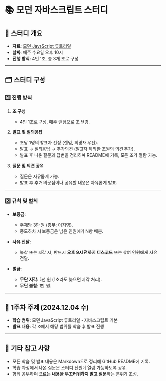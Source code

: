 # 📚 모던 자바스크립트 스터디

## 🌟 스터디 개요

- **자료**: [모던 JavaScript 튜토리얼](https://ko.javascript.info/)
- **날짜**: 매주 수요일 오후 10시
- **진행 방식**: 4인 1조, 총 3개 조로 구성

---

## 🗂 스터디 구성

### 1️⃣ **진행 방식**

1. **조 구성**

   - 4인 1조로 구성, 매주 랜덤으로 조 변경.

2. **발표 및 질의응답**

   - 조당 1명의 발표자 선정 (랜덤, 희망자 우선).
   - 발표 → 질의응답 → 추가의견 (발표자 제외한 조원의 의견 추가).
   - 발표 후 나온 질문과 답변을 정리하여 README에 기록, 모든 조가 열람 가능.

3. **질문 및 의견 공유**
   - 질문은 자유롭게 가능.
   - 발표 후 추가 의문점이나 공유할 내용은 자유롭게 발표.

---

### 2️⃣ **규칙 및 벌칙**

- **보증금**:

  - 주제당 3만 원 (총무: 이지영).
  - 중도하차 시 보증금은 남은 인원에게 N빵 배분.

- **사유 전달**:

  - 불참 또는 지각 시, 반드시 **오후 9시 전까지 디스코드** 또는 참여 인원에게 사유 전달.

- **벌금**:
  - **무단 지각**: 5천 원 (1초라도 늦으면 지각 처리).
  - **무단 불참**: 1만 원.

---

## 📝 1주차 주제 (2024.12.04 수)

- **학습 범위**: 모던 JavaScript 튜토리얼 - 자바스크립트 기본
- **발표 내용**: 각 조에서 해당 범위를 학습 후 발표 진행

---

## 💬 기타 참고 사항

- 모든 학습 및 발표 내용은 Markdown으로 정리해 GitHub README에 기록.
- 학습 과정에서 나온 질문은 스터디 전원이 열람 가능하도록 공유.
- 함께 공부하며 **모르는 내용을 부끄러워하지 말고 질문**하는 분위기 조성.
